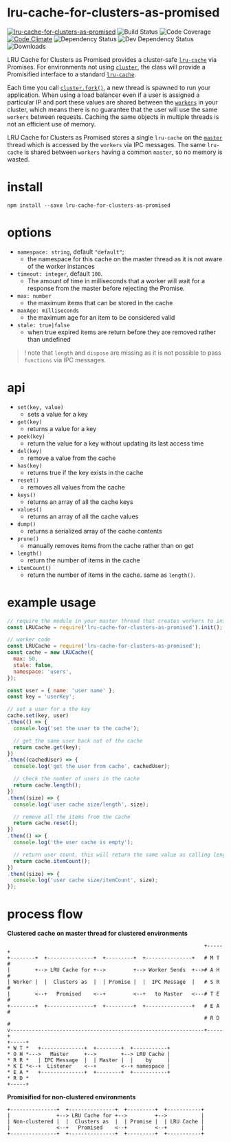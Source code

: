 # lru-cache-for-clusters-as-promised

[![lru-cache-for-clusters-as-promised](https://img.shields.io/npm/v/lru-cache-for-clusters-as-promised.svg)](https://www.npmjs.com/package/lru-cache-for-clusters-as-promised)
![Build Status](https://jenkins.doublesharp.com/badges/build/lru-cache-for-clusters-as-promised.svg)
![Code Coverage](https://jenkins.doublesharp.com/badges/coverage/lru-cache-for-clusters-as-promised.svg)
[![Code Climate](https://codeclimate.com/github/doublesharp/lru-cache-for-clusters-as-promised/badges/gpa.svg)](https://codeclimate.com/github/doublesharp/lru-cache-for-clusters-as-promised)
![Dependency Status](https://david-dm.org/doublesharp/lru-cache-for-clusters-as-promised.svg)
![Dev Dependency Status](https://david-dm.org/doublesharp/lru-cache-for-clusters-as-promised/dev-status.svg)
![Downloads](https://img.shields.io/npm/dt/lru-cache-for-clusters-as-promised.svg)

LRU Cache for Clusters as Promised provides a cluster-safe [`lru-cache`](https://www.npmjs.com/package/lru-cache) via Promises. For environments not using [`cluster`](https://nodejs.org/api/cluster.html), the class will provide a Promisified interface to a standard [`lru-cache`](https://www.npmjs.com/package/lru-cache).

Each time you call [`cluster.fork()`](https://nodejs.org/api/cluster.html#cluster_cluster_fork_env), a new thread is spawned to run your application. When using a load balancer even if a user is assigned a particular IP and port these values are shared between the [`workers`](https://nodejs.org/api/cluster.html#cluster_class_worker) in your cluster, which means there is no guarantee that the user will use the same `workers` between requests. Caching the same objects in multiple threads is not an efficient use of memory. 

LRU Cache for Clusters as Promised stores a single `lru-cache` on the [`master`](https://nodejs.org/api/cluster.html#cluster_cluster_ismaster) thread which is accessed by the `workers` via IPC messages. The same `lru-cache` is shared between `workers` having a common `master`, so no memory is wasted.

# install
```shell
npm install --save lru-cache-for-clusters-as-promised
```

# options

* `namespace: string`, default `"default"`;
  * the namespace for this cache on the master thread as it is not aware of the worker instances
* `timeout: integer`, default `100`.
  * The amount of time in milliseconds that a worker will wait for a response from the master before rejecting the Promise.
* `max: number`
  * the maximum items that can be stored in the cache
* `maxAge: milliseconds`
  * the maximum age for an item to be considered valid
* `stale: true|false`
  * when true expired items are return before they are removed rather than undefined

> ! note that `length` and `dispose` are missing as it is not possible to pass `functions` via IPC messages.

# api

* `set(key, value)`
  * sets a value for a key
* `get(key)`
  * returns a value for a key
* `peek(key)`
  * return the value for a key without updating its last access time
* `del(key)`
  * remove a value from the cache
* `has(key)`
  * returns true if the key exists in the cache
* `reset()`
  * removes all values from the cache
* `keys()`
  * returns an array of all the cache keys
* `values()`
  * returns an array of all the cache values
* `dump()`
  * returns a serialized array of the cache contents
* `prune()`
  * manually removes items from the cache rather than on get
* `length()`
  * return the number of items in the cache
* `itemCount()`
  * return the number of items in the cache. same as `length()`.

# example usage
```javascript
// require the module in your master thread that creates workers to initialize
const LRUCache = require('lru-cache-for-clusters-as-promised').init();
```

```javascript
// worker code
const LRUCache = require('lru-cache-for-clusters-as-promised');
const cache = new LRUCache({
  max: 50,
  stale: false,
  namespace: 'users',
});

const user = { name: 'user name' };
const key = 'userKey';

// set a user for a the key
cache.set(key, user)
.then(() => {
  console.log('set the user to the cache');

  // get the same user back out of the cache
  return cache.get(key);
})
.then((cachedUser) => {
  console.log('got the user from cache', cachedUser);

  // check the number of users in the cache
  return cache.length();
})
.then((size) => {
  console.log('user cache size/length', size);

  // remove all the items from the cache
  return cache.reset();
})
.then(() => {
  console.log('the user cache is empty');

  // return user count, this will return the same value as calling length()
  return cache.itemCount();
})
.then((size) => {
  console.log('user cache size/itemCount', size);
});

```

# process flow

**Clustered cache on master thread for clustered environments**
```
                                                                +-----+
+--------+  +---------------+  +---------+  +---------------+   # M T #
|        +--> LRU Cache for +-->         +--> Worker Sends  +--># A H #
| Worker |  |  Clusters as  |  | Promise |  |  IPC Message  |   # S R #
|        <--+   Promised    <--+         <--+   to Master   <---# T E #
+--------+  +---------------+  +---------+  +---------------+   # E A #
                                                                # R D #
v---------------------------------------------------------------+-----+
+-----+
* W T *   +--------------+  +--------+  +-----------+
* O H *--->   Master     +-->        +--> LRU Cache |
* R R *   | IPC Message  |  | Master |  |    by     |
* K E *<--+  Listener    <--+        <--+ namespace |
* E A *   +--------------+  +--------+  +-----------+
* R D *
+-----+
```

**Promisified for non-clustered environments**
```
+---------------+  +---------------+  +---------+  +-----------+
|               +--> LRU Cache for +-->         +-->           |
| Non-clustered |  |  Clusters as  |  | Promise |  | LRU Cache |
|               <--+   Promised    <--+         <--+           |
+---------------+  +---------------+  +---------+  +-----------+
```
